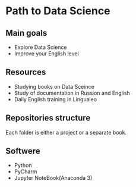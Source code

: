 # Path to Data Science

## Main goals
* Explore Data Science
* Improve your English level

## Resources
* Studying books on Data Sceince
* Study of documentation in Russion and English
* Daily English training in Lingualeo

## Repositories structure
Each folder is either a project or a separate book.

## Softwere
* Python
* PyCharm
* Jupyter NoteBook(Anaconda 3)